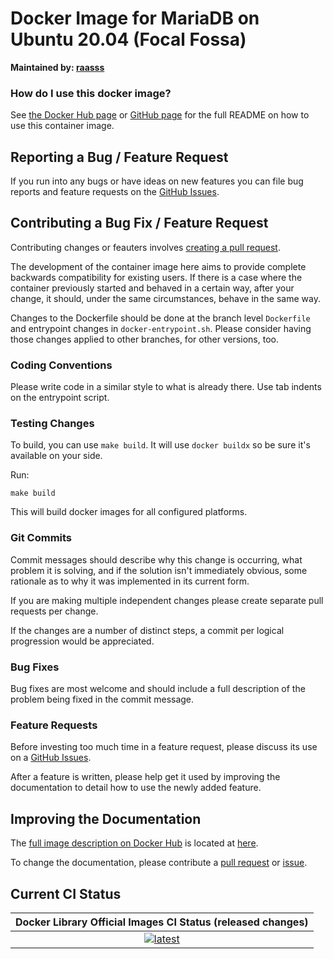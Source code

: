 # Docker Image for MariaDB on Ubuntu 20.04 (Focal Fossa)

**Maintained by: [raasss](https://github.com/raasss/)**

### How do I use this docker image?

See [the Docker Hub page](https://hub.docker.com/repository/docker/raasss/mariadb-ubuntu-20.04/general) or [GitHub page](https://github.com/raasss/docker-mariadb-ubuntu-20.04/blob/main/README.docker.io.md) for the full README on how to use this container image.

## Reporting a Bug / Feature Request

If you run into any bugs or have ideas on new features you can file bug reports and feature requests on the [GitHub Issues](https://github.com/raasss/docker-mariadb-ubuntu-20.04/issues).

## Contributing a Bug Fix / Feature Request

Contributing changes or feauters involves [creating a pull request](https://github.com/raasss/docker-mariadb-ubuntu-20.04/pulls).

The development of the container image here aims to provide complete backwards compatibility for existing users. If there is a case where the container previously started and behaved in a certain way, after your change, it should, under the same circumstances, behave in the same way.

Changes to the Dockerfile should be done at the branch level `Dockerfile` and entrypoint changes in `docker-entrypoint.sh`. Please consider having those changes applied to other branches, for other versions, too.

### Coding Conventions

Please write code in a similar style to what is already there. Use tab indents on the entrypoint script.

### Testing Changes

To build, you can use `make build`. It will use `docker buildx` so be sure it's available on your side.

Run:
```
make build
```

This will build docker images for all configured platforms.

### Git Commits

Commit messages should describe why this change is occurring, what problem it is solving, and if the solution isn't immediately obvious, some rationale as to why it was implemented in its current form. 

If you are making multiple independent changes please create separate pull requests per change.

If the changes are a number of distinct steps, a commit per logical progression would be appreciated.

### Bug Fixes

Bug fixes are most welcome and should include a full description of the problem being fixed in the commit message.

### Feature Requests

Before investing too much time in a feature request, please discuss its use on a [GitHub Issues](https://github.com/raasss/docker-mariadb-ubuntu-20.04/issues).

After a feature is written, please help get it used by improving the documentation to detail how to use the newly added feature.

## Improving the Documentation

The [full image description on Docker Hub](https://hub.docker.com/r/raasss/mariadb-ubuntu-20.04) is located at [here](https://github.com/raasss/docker-mariadb-ubuntu-20.04/blob/main/README.docker.io.md).

To change the documentation, please contribute a [pull request](https://github.com/raasss/docker-mariadb-ubuntu-20.04/pulls) or [issue](https://github.com/raasss/docker-mariadb-ubuntu-20.04/issues).


## Current CI Status

| Docker Library Official Images CI Status (released changes) |
|:-:|
| [![latest](https://github.com/raasss/docker-mariadb-ubuntu-20.04/actions/workflows/latest.yml/badge.svg)](https://github.com/raasss/docker-mariadb-ubuntu-20.04/actions/workflows/latest.yml) |
